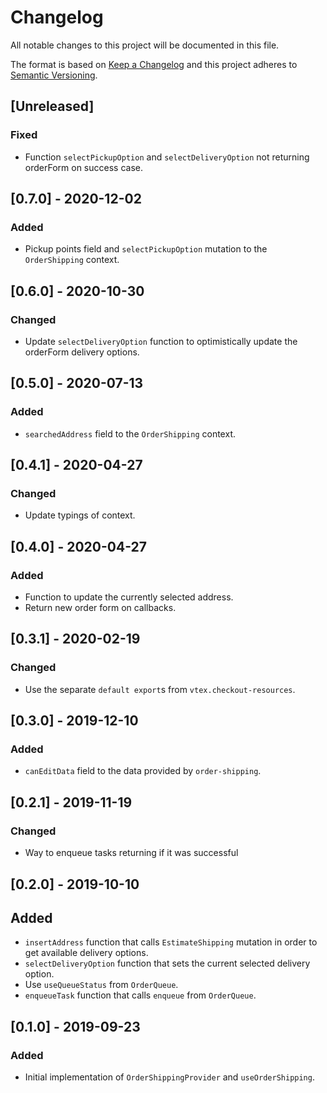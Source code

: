 # Changelog

All notable changes to this project will be documented in this file.

The format is based on [Keep a Changelog](http://keepachangelog.com/en/1.0.0/)
and this project adheres to [Semantic Versioning](http://semver.org/spec/v2.0.0.html).

## [Unreleased]
### Fixed
- Function `selectPickupOption` and `selectDeliveryOption` not returning orderForm on success case.

## [0.7.0] - 2020-12-02
### Added
- Pickup points field and `selectPickupOption` mutation to the `OrderShipping` context.

## [0.6.0] - 2020-10-30
### Changed
- Update `selectDeliveryOption` function to optimistically update the
  orderForm delivery options.

## [0.5.0] - 2020-07-13
### Added
- `searchedAddress` field to the `OrderShipping` context.

## [0.4.1] - 2020-04-27
### Changed
- Update typings of context.

## [0.4.0] - 2020-04-27
### Added
- Function to update the currently selected address.
- Return new order form on callbacks.

## [0.3.1] - 2020-02-19
### Changed
- Use the separate `default export`s from `vtex.checkout-resources`.

## [0.3.0] - 2019-12-10
### Added
- `canEditData` field to the data provided by `order-shipping`.

## [0.2.1] - 2019-11-19
### Changed
- Way to enqueue tasks returning if it was successful

## [0.2.0] - 2019-10-10
## Added
- `insertAddress` function that calls `EstimateShipping` mutation in order to get available delivery options.
- `selectDeliveryOption` function that sets the current selected delivery option.
- Use `useQueueStatus` from `OrderQueue`.
- `enqueueTask` function that calls `enqueue` from `OrderQueue`.

## [0.1.0] - 2019-09-23
### Added
- Initial implementation of `OrderShippingProvider` and `useOrderShipping`.

